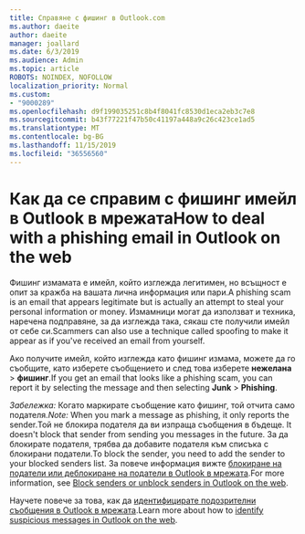 ```yaml
---
title: Справяне с фишинг в Outlook.com
ms.author: daeite
author: daeite
manager: joallard
ms.date: 6/3/2019
ms.audience: Admin
ms.topic: article
ROBOTS: NOINDEX, NOFOLLOW
localization_priority: Normal
ms.custom:
- "9000289"
ms.openlocfilehash: d9f199035251c8b4f8041fc8530d1eca2eb3c7e8
ms.sourcegitcommit: b43f77221f47b50c41197a448a9c26c423ce1ad5
ms.translationtype: MT
ms.contentlocale: bg-BG
ms.lasthandoff: 11/15/2019
ms.locfileid: "36556560"
---
```

# <a name="how-to-deal-with-a-phishing-email-in-outlook-on-the-web"></a><span data-ttu-id="46189-102">Как да се справим с фишинг имейл в Outlook в мрежата</span><span class="sxs-lookup"><span data-stu-id="46189-102">How to deal with a phishing email in Outlook on the web</span></span>

<span data-ttu-id="46189-103">Фишинг измамата е имейл, който изглежда легитимен, но всъщност е опит за кражба на вашата лична информация или пари.</span><span class="sxs-lookup"><span data-stu-id="46189-103">A phishing scam is an email that appears legitimate but is actually an attempt to steal your personal information or money.</span></span> <span data-ttu-id="46189-104">Измамници могат да използват и техника, наречена подправяне, за да изглежда така, сякаш сте получили имейл от себе си.</span><span class="sxs-lookup"><span data-stu-id="46189-104">Scammers can also use a technique called spoofing to make it appear as if you've received an email from yourself.</span></span>

<span data-ttu-id="46189-105">Ако получите имейл, който изглежда като фишинг измама, можете да го съобщите, като изберете съобщението и след това изберете **нежелана** > **фишинг**.</span><span class="sxs-lookup"><span data-stu-id="46189-105">If you get an email that looks like a phishing scam, you can report it by selecting the message and then selecting **Junk** > **Phishing**.</span></span>

<span data-ttu-id="46189-106">*Забележка:* Когато маркирате съобщение като фишинг, той отчита само подателя.</span><span class="sxs-lookup"><span data-stu-id="46189-106">*Note:* When you mark a message as phishing, it only reports the sender.</span></span><span data-ttu-id="46189-107">Той не блокира подателя да ви изпраща съобщения в бъдеще.</span><span class="sxs-lookup"><span data-stu-id="46189-107"> It doesn't block that sender from sending you messages in the future.</span></span> <span data-ttu-id="46189-108">За да блокирате подателя, трябва да добавите подателя към списъка с блокирани податели.</span><span class="sxs-lookup"><span data-stu-id="46189-108">To block the sender, you need to add the sender to your blocked senders list.</span></span> <span data-ttu-id="46189-109">За повече информация вижте [блокиране на податели или деблокиране на податели в Outlook в мрежата](https://support.office.com/article/9bf812d4-6995-4d19-901a-76d6e26939b0).</span><span class="sxs-lookup"><span data-stu-id="46189-109">For more information, see [Block senders or unblock senders in Outlook on the web](https://support.office.com/article/9bf812d4-6995-4d19-901a-76d6e26939b0).</span></span>

<span data-ttu-id="46189-110">Научете повече за това, как да [идентифицирате подозрителни съобщения в Outlook в мрежата](https://support.office.com/article/3d44102b-6ce3-4f7c-a359-b623bec82206).</span><span class="sxs-lookup"><span data-stu-id="46189-110">Learn more about how to [identify suspicious messages in Outlook on the web](https://support.office.com/article/3d44102b-6ce3-4f7c-a359-b623bec82206).</span></span>